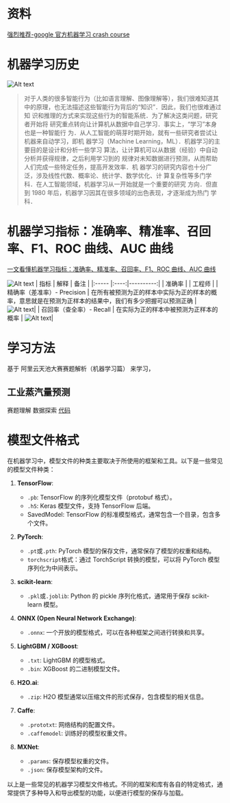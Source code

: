 # 资料

[强烈推荐-google 官方机器学习 crash course ](https://developers.google.com/machine-learning/crash-course/prereqs-and-prework?hl=zh-cn)

# 机器学习历史

![Alt text](img/history.png)

> 对于人类的很多智能行为（比如语言理解、图像理解等），我们很难知道其
> 中的原理，也无法描述这些智能行为背后的“知识”．因此，我们也很难通过知
> 识和推理的方式来实现这些行为的智能系统．为了解决这类问题，研究者开始将
> 研究重点转向让计算机从数据中自己学习．事实上，“学习”本身也是一种智能行
> 为．从人工智能的萌芽时期开始，就有一些研究者尝试让机器来自动学习，即机
> 器学习（Machine Learning，ML）．机器学习的主要目的是设计和分析一些学习
> 算法，让计算机可以从数据（经验）中自动分析并获得规律，之后利用学习到的
> 规律对未知数据进行预测，从而帮助人们完成一些特定任务，提高开发效率．机
> 器学习的研究内容也十分广泛，涉及线性代数、概率论、统计学、数学优化、计
> 算复杂性等多门学科．在人工智能领域，机器学习从一开始就是一个重要的研究
> 方向．但直到 1980 年后，机器学习因其在很多领域的出色表现，才逐渐成为热门
> 学科．

# 机器学习指标：准确率、精准率、召回率、F1、ROC 曲线、AUC 曲线

[一文看懂机器学习指标：准确率、精准率、召回率、F1、ROC 曲线、AUC 曲线](https://easyaitech.medium.com/%E4%B8%80%E6%96%87%E7%9C%8B%E6%87%82%E6%9C%BA%E5%99%A8%E5%AD%A6%E4%B9%A0%E6%8C%87%E6%A0%87-%E5%87%86%E7%A1%AE%E7%8E%87-%E7%B2%BE%E5%87%86%E7%8E%87-%E5%8F%AC%E5%9B%9E%E7%8E%87-f1-roc%E6%9B%B2%E7%BA%BF-auc%E6%9B%B2%E7%BA%BF-19b1ed9e9260)

![Alt text](img/target.png)
| 指标 | 解释 | 备注 |
|:----- |:----:|----------:|
| 准确率 | | 工程师 |
| 精确率（差准率）- Precision | 在所有被预测为正的样本中实际为正的样本的概率，意思就是在预测为正样本的结果中，我们有多少把握可以预测正确 | ![Alt text](img/target1.png)|
| 召回率（查全率）- Recall | 在实际为正的样本中被预测为正样本的概率 | ![Alt text](img/target2.png)|

# 学习方法

基于 阿里云天池大赛赛题解析（机器学习篇） 来学习，

## 工业蒸汽量预测

赛题理解
数据探索
[代码](https://tianchi.aliyun.com/notebook/129446)

# 模型文件格式

在机器学习中，模型文件的种类主要取决于所使用的框架和工具。以下是一些常见的模型文件种类：

1. **TensorFlow**:

   - `.pb`: TensorFlow 的序列化模型文件（protobuf 格式）。
   - `.h5`: Keras 模型文件，支持 TensorFlow 后端。
   - SavedModel: TensorFlow 的标准模型格式，通常包含一个目录，包含多个文件。

2. **PyTorch**:

   - `.pt`或`.pth`: PyTorch 模型的保存文件，通常保存了模型的权重和结构。
   - `torchscript`格式：通过 TorchScript 转换的模型，可以将 PyTorch 模型序列化为中间表示。

3. **scikit-learn**:

   - `.pkl`或`.joblib`: Python 的 pickle 序列化格式，通常用于保存 scikit-learn 模型。

4. **ONNX (Open Neural Network Exchange)**:

   - `.onnx`: 一个开放的模型格式，可以在各种框架之间进行转换和共享。

5. **LightGBM / XGBoost**:

   - `.txt`: LightGBM 的模型格式。
   - `.bin`: XGBoost 的二进制模型文件。

6. **H2O.ai**:

   - `.zip`: H2O 模型通常以压缩文件的形式保存，包含模型的相关信息。

7. **Caffe**:

   - `.prototxt`: 网络结构的配置文件。
   - `.caffemodel`: 训练好的模型权重文件。

8. **MXNet**:
   - `.params`: 保存模型权重的文件。
   - `.json`: 保存模型架构的文件。

以上是一些常见的机器学习模型文件格式。不同的框架和库有各自的特定格式，通常提供了多种导入和导出模型的功能，以便进行模型的保存与加载。
